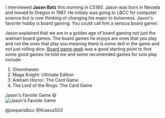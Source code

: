 I interviewed **Jason Batz**  this morning in *CS160*. Jason was born in Nevada and moved to Oregon in 1987. He initialy was going to LBCC for computer science but is now thinking of changing his major to buissness. Jason's favorite hobby is board gaming. You could call him a serious board gamer.

 Jason explained that we are in a golden age of board gaming not just the walmart board games. The board games he enjoys are ones that you play and not the ones that play you meaning there is some skill in the game and not just rolling dice. [Board game geek](https://boardgamegeek.com/)  was a good starting point to find some good games he told me and some recomended games for solo play include:
1. Gloomhaven 
2. Mage Knight: Ultimate Edition 
3. Arkham Horror: The Card Game 
4. The Lord of the Rings: The Card Game 



Jason's Favoite Game :smiley: \
![Jason's Favoite Game](https://images-na.ssl-images-amazon.com/images/I/81JT-RdGDTL._AC_SY355_.jpg)

@joeparislbcc @Kraeus503
